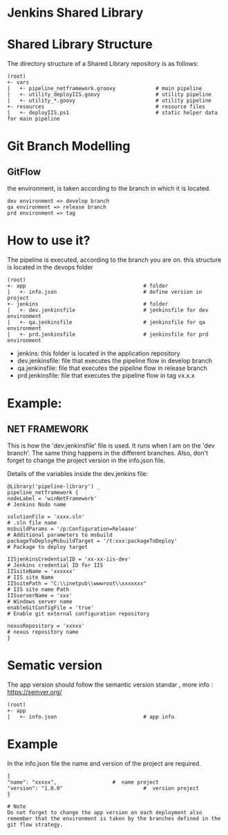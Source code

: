 # Jenkins Shared Library

# Shared Library Structure
The directory structure of a Shared Library repository is as follows:

    (root)
    +- vars
    |   +- pipeline_netframework.groovy             # main pipeline
    |   +- utility_deployIIS.goovy                  # utility pipeline
    |   +- utility_*.goovy                          # utility pipeline
    +- resources                                    # resource files
    |   +- deployIIS.ps1                            # static helper data for main pipeline

# Git Branch Modelling 
## GitFlow
the environment, is taken according to the branch in which it is located.

    dev environment => develop branch
    qa environment => release branch
    prd environment => tag

# How to use it?
The pipeline is executed, according to the branch you are on.
this structure is located in the devops folder

    (root)
    +- app                                      # folder    
    |   +- info.json                            # define version in project
    +- jenkins                                  # folder                                 
    |   +- dev.jenkinsfile                      # jenkinsfile for dev environment
    |   +- qa.jenkinsfile                       # jenkinsfile for qa environment
    |   +- prd.jenkinsfile                      # jenkinsfile for prd environment

- jenkins: this folder is located in the application repository
- dev.jenkinsfile:  file that executes the pipeline flow in develop branch
- qa.jenkinsfile:  file that executes the pipeline flow in release branch
- prd.jenkinsfile:  file that executes the pipeline flow in tag vx.x.x

# Example:

## NET FRAMEWORK

This is how the 'dev.jenkinsfile' file is used. It runs when I am on the 'dev branch'. The same thing happens in the different branches. Also, don't forget to change the project version in the info.json file.

Details of the variables inside the dev.jenkins file:

    @Library('pipeline-library') _
    pipeline_netframework {
    nodeLabel = 'winNetFramework'                                           # Jenkins Nodo name

    solutionFile = 'xxxx.sln'                                               # .sln file name
    msbuildParams = '/p:Configuration=Release'                              # Additional parameters to msbuild
    packageToDeployMsbuildTarget = '/t:xxx:packageToDeploy'                 # Package to deploy target

    IISjenkinsCredentialID = 'xx-xx-iis-dev'                                # Jenkins credential ID for IIS
    IISsiteName = 'xxxxxx'                                                  # IIS site Name
    IISsitePath = "C:\\inetpub\\wwwroot\\xxxxxxx"                           # IIS site name Path
    IISserverName = 'xxx'                                                   # Windows server name
    enableGitConfigFile = 'true'                                            # Enable git external configuration repository

    nexusRepository = 'xxxxx'                                               # nexus repository name
    }

# Sematic version
The app version should follow the semantic version standar , more info : https://semver.org/

    (root)
    +- app
    |   +- info.json                            # app info

# Example
In the info.json file the name and version of the project are required.

    {
    "name": "xxxxx",                  #  name project
    "version": "1.0.0"                          #  version project
    }

    # Note 
    Do not forget to change the app version on each deployment also remember that the environment is taken by the branches defined in the git flow strategy.

